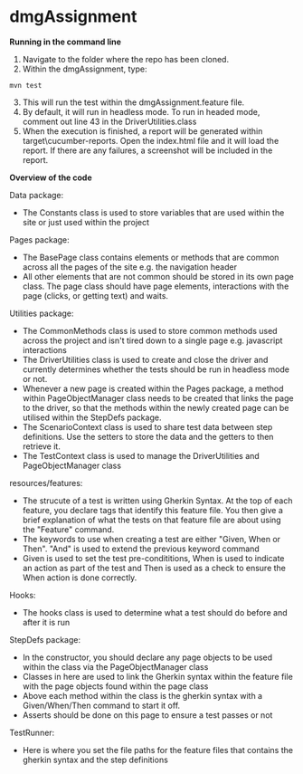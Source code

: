 # dmgAssignment

**Running in the command line**
1. Navigate to the folder where the repo has been cloned.
2. Within the dmgAssignment, type:
```
mvn test
```
3. This will run the test within the dmgAssignment.feature file.
4. By default, it will run in headless mode. To run in headed mode, comment out line 43 in the DriverUtilities.class
5. When the execution is finished, a report will be generated within target\cucumber-reports. Open the index.html file and it will load the report. If there are any failures, a screenshot will be included in the report.

**Overview of the code**

Data package:
* The Constants class is used to store variables that are used within the site or just used within the project

Pages package:
* The BasePage class contains elements or methods that are common across all the pages of the site e.g. the navigation header
* All other elements that are not common should be stored in its own page class. The page class should have page elements, interactions with the page (clicks, or getting text) and waits.

Utilities package:
* The CommonMethods class is used to store common methods used across the project and isn't tired down to a single page e.g. javascript interactions
* The DriverUtilities class is used to create and close the driver and currently determines whether the tests should be run in headless mode or not.
* Whenever a new page is created within the Pages package, a method within PageObjectManager class needs to be created that links the page to the driver, so that the methods within the newly created page can be utilised within the StepDefs package.
* The ScenarioContext class is used to share test data between step definitions. Use the setters to store the data and the getters to then retrieve it.
* The TestContext class is used to manage the DriverUtilities and PageObjectManager class

resources/features:
* The strucute of a test is written using Gherkin Syntax. At the top of each feature, you declare tags that identify this feature file. You then give a brief explanation of what the tests on that feature file are about using the "Feature" command. 
* The keywords to use when creating a test are either "Given, When or Then". "And" is used to extend the previous keyword command
* Given is used to set the test pre-condititions, When is used to indicate an action as part of the test and Then is used as a check to ensure the When action is done correctly.

Hooks:
* The hooks class is used to determine what a test should do before and after it is run

StepDefs package:
* In the constructor, you should declare any page objects to be used within the class via the PageObjectManager class
* Classes in here are used to link the Gherkin syntax within the feature file with the page objects found within the page class
* Above each method within the class is the gherkin syntax with a Given/When/Then command to start it off.
* Asserts should be done on this page to ensure a test passes or not

TestRunner:
* Here is where you set the file paths for the feature files that contains the gherkin syntax and the step definitions
